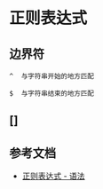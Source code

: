 # 正则表达式
## 边界符
```$xslt
^  与字符串开始的地方匹配

$  与字符串结束的地方匹配
```

## []


## 参考文档

* [正则表达式 - 语法](https://www.runoob.com/regexp/regexp-syntax.html)
